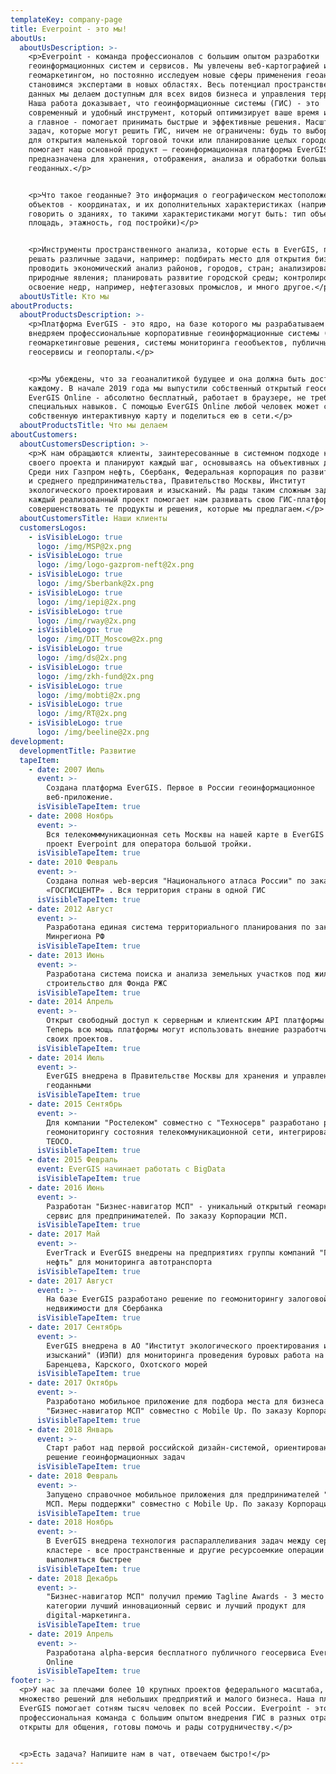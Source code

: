 ```yaml
---
templateKey: company-page
title: Everpoint - это мы!
aboutUs:
  aboutUsDescription: >-
    <p>Everpoint - команда профессионалов с большим опытом разработки
    геоинформационных систем и сервисов. Мы увлечены веб-картографией и
    геомаркетингом, но постоянно исследуем новые сферы применения геоаналитики и
    становимся экспертами в новых областях. Весь потенциал пространственных
    данных мы делаем доступным для всех видов бизнеса и управления территориями.
    Наша работа доказывает, что геоинформационные системы (ГИС) - это
    современный и удобный инструмент, который оптимизирует ваше время и ресурсы,
    а главное - помогает принимать быстрые и эффективные решения. Масштабы
    задач, которые могут решить ГИС, ничем не ограничены: будь то выбор места
    для открытия маленькой торговой точки или планирование целых городов. В этом
    помогает наш основной продукт — геоинформационная платформа EverGIS. Она
    предназначена для хранения, отображения, анализа и обработки больших
    геоданных.</p>


    <p>Что такое геоданные? Это информация о географическом местоположении
    объектов - координатах, и их дополнительных характеристиках (например, если
    говорить о зданиях, то такими характеристиками могут быть: тип объекта,
    площадь, этажность, год постройки)</p>


    <p>Инструменты пространственного анализа, которые есть в EverGIS, позволяют
    решать различные задачи, например: подбирать место для открытия бизнеса;
    проводить экономический анализ районов, городов, стран; анализировать
    природные явления; планировать развитие городской среды; контролировать
    освоение недр, например, нефтегазовых промыслов, и много другое.</p>
  aboutUsTitle: Кто мы
aboutProducts:
  aboutProductsDescription: >-
    <p>Платформа EverGIS - это ядро, на базе которого мы разрабатываем и
    внедряем профессиональные корпоративные геоинформационные системы (ГИС),
    геомаркетинговые решения, системы мониторинга геообъектов, публичные
    геосервисы и геопорталы.</p>


    <p>Мы убеждены, что за геоаналитикой будущее и она должна быть доступна
    каждому. В начале 2019 года мы выпустили собственный открытый геосервис
    EverGIS Online - абсолютно бесплатный, работает в браузере, не требует
    специальных навыков. С помощью EverGIS Online любой человек может создать
    собственную интерактивную карту и поделиться ею в сети.</p>
  aboutProductsTitle: Что мы делаем
aboutCustomers:
  aboutCustomersDescription: >-
    <p>К нам обращаются клиенты, заинтересованные в системном подходе к развитию
    своего проекта и планируют каждый шаг, основываясь на объективных данных.
    Среди них Газпром нефть, Сбербанк, Федеральная корпорация по развитию малого
    и среднего предпринимательства, Правительство Москвы, Институт
    экологического проектироваия и изысканий. Мы рады таким сложным задачам:
    каждый реализованный проект помогает нам развивать свою ГИС-платформу и
    совершенствовать те продукты и решения, которые мы предлагаем.</p>
  aboutCustomersTitle: Наши клиенты
  customersLogos:
    - isVisibleLogo: true
      logo: /img/MSP@2x.png
    - isVisibleLogo: true
      logo: /img/logo-gazprom-neft@2x.png
    - isVisibleLogo: true
      logo: /img/Sberbank@2x.png
    - isVisibleLogo: true
      logo: /img/iepi@2x.png
    - isVisibleLogo: true
      logo: /img/rway@2x.png
    - isVisibleLogo: true
      logo: /img/DIT_Moscow@2x.png
    - isVisibleLogo: true
      logo: /img/ds@2x.png
    - isVisibleLogo: true
      logo: /img/zkh-fund@2x.png
    - isVisibleLogo: true
      logo: /img/mobti@2x.png
    - isVisibleLogo: true
      logo: /img/RT@2x.png
    - isVisibleLogo: true
      logo: /img/beeline@2x.png
development:
  developmentTitle: Развитие
  tapeItem:
    - date: 2007 Июль
      event: >-
        Создана платформа EverGIS. Первое в России геоинформационное
        веб-приложение.
      isVisibleTapeItem: true
    - date: 2008 Ноябрь
      event: >-
        Вся телекомммуникационная сеть Москвы на нашей карте в EverGIS - первый
        проект Everpoint для оператора большой тройки.
      isVisibleTapeItem: true
    - date: 2010 Февраль
      event: >-
        Создана полная web-версия "Национального атласа России" по заказу ФГУП
        «ГОСГИСЦЕНТР» . Вся территория страны в одной ГИС
      isVisibleTapeItem: true
    - date: 2012 Август
      event: >-
        Разработана единая система территориального планирования по заказу
        Минрегиона РФ
      isVisibleTapeItem: true
    - date: 2013 Июнь
      event: >-
        Разработана система поиска и анализа земельных участков под жилищное
        строительство для Фонда РЖС
      isVisibleTapeItem: true
    - date: 2014 Апрель
      event: >-
        Открыт свободный доступ к серверным и клиентским API платформы EverGIS.
        Теперь всю мощь платформы могут использовать внешние разработчики для
        своих проектов.
      isVisibleTapeItem: true
    - date: 2014 Июль
      event: >-
        EverGIS внедрена в Правительстве Москвы для хранения и управления
        геоданными
      isVisibleTapeItem: true
    - date: 2015 Сентябрь
      event: >-
        Для компании "Ростелеком" совместно с "Техносерв" разработано решение по
        геомониторингу состояния телекоммуникационной сети, интегрированное с
        TEOCO.
      isVisibleTapeItem: true
    - date: 2015 Февраль
      event: EverGIS начинает работать с BigData
      isVisibleTapeItem: true
    - date: 2016 Июнь
      event: >-
        Разработан "Бизнес-навигатор МСП" - уникальный открытый геомаркетинговый
        сервис для предпринимателей. По заказу Корпорации МСП.
      isVisibleTapeItem: true
    - date: 2017 Май
      event: >-
        EverTrack и EverGIS внедрены на предприятиях группы компаний "Газпром
        нефть" для мониторинга автотранспорта
      isVisibleTapeItem: true
    - date: 2017 Август
      event: >-
        На базе EverGIS разработано решение по геомониторингу залоговой
        недвижимости для Сбербанка
      isVisibleTapeItem: true
    - date: 2017 Сентябрь
      event: >-
        EverGIS внедрена в АО "Институт экологического проектирования и
        изысканий" (ИЭПИ) для мониторинга проведения буровых работа на шельфе
        Баренцева, Карского, Охотского морей
      isVisibleTapeItem: true
    - date: 2017 Октябрь
      event: >-
        Разработано мобильное приложение для подбора места для бизнеса
        "Бизнес-навигатор МСП" совместно с Mobile Up. По заказу Корпорации МСП.
      isVisibleTapeItem: true
    - date: 2018 Январь
      event: >-
        Старт работ над первой российской дизайн-системой, ориентированной на
        решение геоинформационных задач
      isVisibleTapeItem: true
    - date: 2018 Февраль
      event: >-
        Запущено справочное мобильное приложения для предпринимателей "Навигатор
        МСП. Меры поддержки" совместно с Mobile Up. По заказу Корпорации МСП.
      isVisibleTapeItem: true
    - date: 2018 Ноябрь
      event: >-
        В EverGIS внедрена технология распараллеливания задач между серверами в 
        кластере - все пространственные и другие ресурсоемкие операции стали
        выполняться быстрее
      isVisibleTapeItem: true
    - date: 2018 Декабрь
      event: >-
        "Бизнес-навигатор МСП" получил премию Tagline Awards - 3 место в
        категории лучший инновационный сервис и лучший продукт для
        digital-маркетинга.
      isVisibleTapeItem: true
    - date: 2019 Апрель
      event: >-
        Разработана alpha-версия бесплатного публичного геосервиса EverGIS
        Online
      isVisibleTapeItem: true
footer: >-
  <p>У нас за плечами более 10 крупных проектов федерального масштаба, а также
  множество решений для небольших предприятий и малого бизнеса. Наша платформа
  EverGIS помогает сотням тысяч человек по всей России. Everpoint - это
  профессиональная команда с большим опытом внедрения ГИС в разных отраслях. Мы
  открыты для общения, готовы помочь и рады сотрудничеству.</p>


  <p>Есть задача? Напишите нам в чат, отвечаем быстро!</p>
---
```


